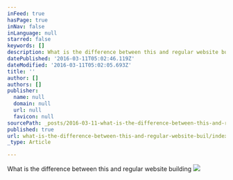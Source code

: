 ```yaml
---
inFeed: true
hasPage: true
inNav: false
inLanguage: null
starred: false
keywords: []
description: What is the difference between this and regular website building
datePublished: '2016-03-11T05:02:46.119Z'
dateModified: '2016-03-11T05:02:05.693Z'
title: ''
author: []
authors: []
publisher:
  name: null
  domain: null
  url: null
  favicon: null
sourcePath: _posts/2016-03-11-what-is-the-difference-between-this-and-regular-website-buil.md
published: true
url: what-is-the-difference-between-this-and-regular-website-buil/index.html
_type: Article

---
```

What is the difference between this and regular website building
![](https://the-grid-user-content.s3-us-west-2.amazonaws.com/c5334871-9114-49f2-ab76-e483c2ae9b47.png)